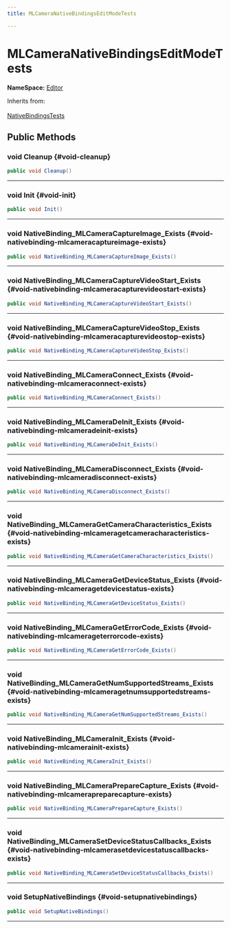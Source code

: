 ```yaml
---
title: MLCameraNativeBindingsEditModeTests

---
```


# MLCameraNativeBindingsEditModeTests



**NameSpace:** 
[Editor](/unity-api/api/Tests.Editor/Tests.Editor.md) 





Inherits from: <br></br>[NativeBindingsTests](/unity-api/api/Classes/NativeBindingsTests.md)




## Public Methods

### void Cleanup {#void-cleanup}

```csharp
public void Cleanup()
```






-----------

### void Init {#void-init}

```csharp
public void Init()
```






-----------

### void NativeBinding_MLCameraCaptureImage_Exists {#void-nativebinding-mlcameracaptureimage-exists}

```csharp
public void NativeBinding_MLCameraCaptureImage_Exists()
```






-----------

### void NativeBinding_MLCameraCaptureVideoStart_Exists {#void-nativebinding-mlcameracapturevideostart-exists}

```csharp
public void NativeBinding_MLCameraCaptureVideoStart_Exists()
```






-----------

### void NativeBinding_MLCameraCaptureVideoStop_Exists {#void-nativebinding-mlcameracapturevideostop-exists}

```csharp
public void NativeBinding_MLCameraCaptureVideoStop_Exists()
```






-----------

### void NativeBinding_MLCameraConnect_Exists {#void-nativebinding-mlcameraconnect-exists}

```csharp
public void NativeBinding_MLCameraConnect_Exists()
```






-----------

### void NativeBinding_MLCameraDeInit_Exists {#void-nativebinding-mlcameradeinit-exists}

```csharp
public void NativeBinding_MLCameraDeInit_Exists()
```






-----------

### void NativeBinding_MLCameraDisconnect_Exists {#void-nativebinding-mlcameradisconnect-exists}

```csharp
public void NativeBinding_MLCameraDisconnect_Exists()
```






-----------

### void NativeBinding_MLCameraGetCameraCharacteristics_Exists {#void-nativebinding-mlcameragetcameracharacteristics-exists}

```csharp
public void NativeBinding_MLCameraGetCameraCharacteristics_Exists()
```






-----------

### void NativeBinding_MLCameraGetDeviceStatus_Exists {#void-nativebinding-mlcameragetdevicestatus-exists}

```csharp
public void NativeBinding_MLCameraGetDeviceStatus_Exists()
```






-----------

### void NativeBinding_MLCameraGetErrorCode_Exists {#void-nativebinding-mlcamerageterrorcode-exists}

```csharp
public void NativeBinding_MLCameraGetErrorCode_Exists()
```






-----------

### void NativeBinding_MLCameraGetNumSupportedStreams_Exists {#void-nativebinding-mlcameragetnumsupportedstreams-exists}

```csharp
public void NativeBinding_MLCameraGetNumSupportedStreams_Exists()
```






-----------

### void NativeBinding_MLCameraInit_Exists {#void-nativebinding-mlcamerainit-exists}

```csharp
public void NativeBinding_MLCameraInit_Exists()
```






-----------

### void NativeBinding_MLCameraPrepareCapture_Exists {#void-nativebinding-mlcamerapreparecapture-exists}

```csharp
public void NativeBinding_MLCameraPrepareCapture_Exists()
```






-----------

### void NativeBinding_MLCameraSetDeviceStatusCallbacks_Exists {#void-nativebinding-mlcamerasetdevicestatuscallbacks-exists}

```csharp
public void NativeBinding_MLCameraSetDeviceStatusCallbacks_Exists()
```






-----------

### void SetupNativeBindings {#void-setupnativebindings}

```csharp
public void SetupNativeBindings()
```






-----------

